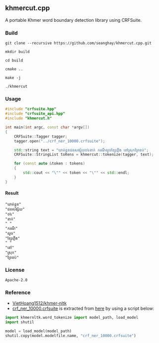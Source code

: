 ## khmercut.cpp

A portable Khmer word boundary detection library using CRFSuite.



### Build

```shell
git clone --recursive https://github.com/seanghay/khmercut.cpp.git

mkdir build

cd build

cmake ..

make -j

./khmercut

```


### Usage

```cpp
#include "crfsuite.hpp"
#include "crfsuite_api.hpp"
#include "khmercut.h"

int main(int argc, const char *argv[])
{
	CRFSuite::Tagger tagger;
	tagger.open("../crf_ner_10000.crfsuite");

	std::string text = "ឃាត់ខ្លួនជនសង្ស័យ០៤នាក់ ករណីលួចខ្សែភ្លើង នៅស្រុកព្រៃនប់";
	CRFSuite::StringList tokens = khmercut::tokenize(tagger, text);

	for (const auto &token : tokens)
	{
		std::cout << "\"" << token << "\"" << std::endl;
	}
}
```

#### Result

```
"ឃាត់ខ្លួន"
"ជនសង្ស័យ"
"០៤"
"នាក់"
" "
"ករណី"
"លួច"
"ខ្សែភ្លើង"
" "
"នៅ"
"ស្រុក"
"ព្រៃនប់"
```

### License

`Apache-2.0`


### Reference

- [VietHoang1512/khmer-nltk](https://github.com/VietHoang1512/khmer-nltk) 
- [crf_ner_10000.crfsuite](./crf_ner_10000.crfsuite) is extracted from [here](https://github.com/VietHoang1512/khmer-nltk/blob/main/khmernltk/word_tokenize/sklearn_crf_ner_10000.sav) by using a script below:

```python
import khmernltk.word_tokenize import model_path, load_model
import shutil

model = load_model(model_path)
shutil.copy(model.modelfile.name, "crf_ner_10000.crfsuite")
```